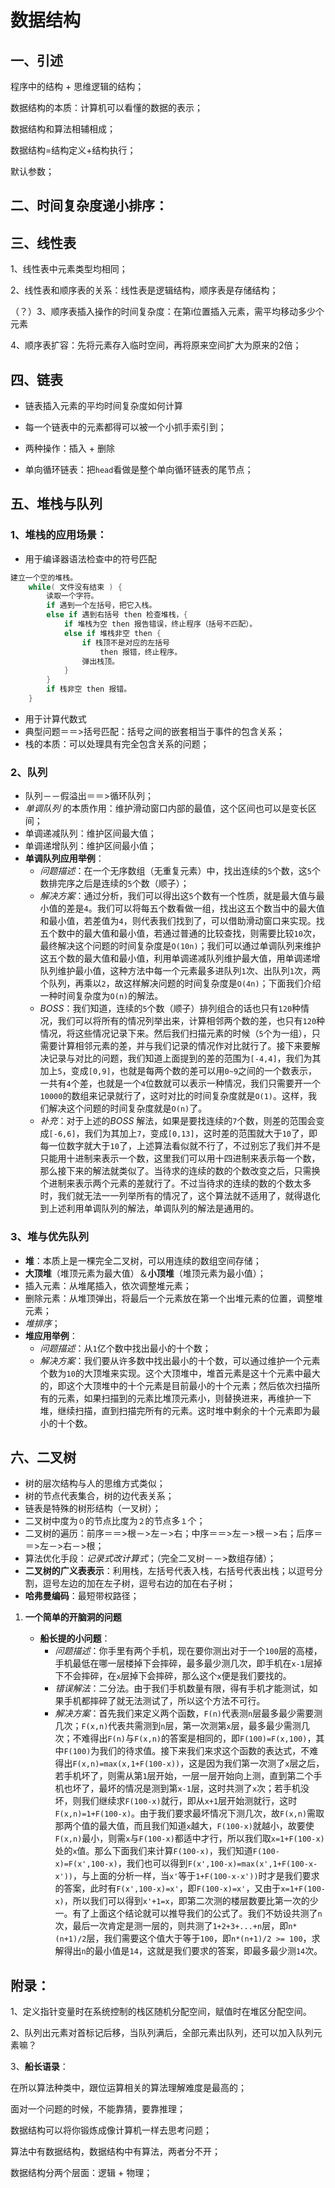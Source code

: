 # 数据结构

## 一、引述

程序中的结构 + 思维逻辑的结构；

数据结构的本质：计算机可以看懂的数据的表示；

数据结构和算法相辅相成；

数据结构=结构定义+结构执行；

默认参数；



## 二、时间复杂度递小排序：



## 三、线性表

1、线性表中元素类型均相同；

2、线性表和顺序表的关系：线性表是逻辑结构，顺序表是存储结构；

（？）3、顺序表插入操作的时间复杂度：在第i位置插入元素，需平均移动多少个元素

4、顺序表扩容：先将元素存入临时空间，再将原来空间扩大为原来的2倍；

## 四、链表

- 链表插入元素的平均时间复杂度如何计算

- 每一个链表中的元素都得可以被一个小抓手索引到；
- 两种操作：插入 + 删除
- 单向循环链表：把`head`看做是整个单向循环链表的尾节点；

## 五、堆栈与队列

### 1、堆栈的应用场景：

- 用于编译器语法检查中的符号匹配

```c
建立一个空的堆栈。
    while( 文件没有结束 ) {
        读取一个字符。
        if 遇到一个左括号，把它入栈。
        else if 遇到右括号 then 检查堆栈，{
            if 堆栈为空 then 报告错误，终止程序（括号不匹配）。
            else if 堆栈非空 then {
                if 栈顶不是对应的左括号 
                	then 报错，终止程序。
                弹出栈顶。
            }
     	}
    	if 栈非空 then 报错。
    }
```

- 用于计算代数式
- 典型问题＝＝>括号匹配：括号之间的嵌套相当于事件的包含关系；
- 栈的本质：可以处理具有完全包含关系的问题；

### 2、**队列**

- 队列－－假溢出＝＝>循环队列；
- *单调队列* 的本质作用：维护滑动窗口内部的最值，这个区间也可以是变长区间；
- 单调递减队列：维护区间最大值；
- 单调递增队列：维护区间最小值；
- **单调队列应用举例**：
  - *问题描述*：在一个无序数组（无重复元素）中，找出连续的`5`个数，这`5`个数排完序之后是连续的`5`个数（顺子）；
  - *解决方案*：通过分析，我们可以得出这`5`个数有一个性质，就是最大值与最小值的差是`4`。我们可以将每五个数看做一组，找出这五个数当中的最大值和最小值，若差值为`4`，则代表我们找到了，可以借助滑动窗口来实现。找五个数中的最大值和最小值，若通过普通的比较查找，则需要比较`10`次，最终解决这个问题的时间复杂度是`O(10n)`；我们可以通过单调队列来维护这五个数的最大值和最小值，利用单调递减队列维护最大值，用单调递增队列维护最小值，这种方法中每一个元素最多进队列`1`次、出队列`1`次，两个队列，再乘以`2`，故这样解决问题的时间复杂度是`O(4n)`；下面我们介绍一种时间复杂度为`O(n)`的解法。
  - *BOSS*：我们知道，连续的`5`个数（顺子）排列组合的话也只有`120`种情况，我们可以将所有的情况列举出来，计算相邻两个数的差，也只有`120`种情况，将这些情况记录下来。然后我们扫描元素的时候（`5`个为一组），只需要计算相邻元素的差，并与我们记录的情况作对比就行了。接下来要解决记录与对比的问题，我们知道上面提到的差的范围为`[-4,4]`，我们为其加上`5`，变成`[0,9]`，也就是每两个数的差可以用`0~9`之间的一个数表示，一共有`4`个差，也就是一个`4`位数就可以表示一种情况，我们只需要开一个`10000`的数组来记录就行了，这时对比的时间复杂度就是`O(1)`。这样，我们解决这个问题的时间复杂度就是`O(n)`了。
  - *补充*：对于上述的*BOSS* 解法，如果是要找连续的`7`个数，则差的范围会变成`[-6,6]`，我们为其加上`7`，变成`[0,13]`，这时差的范围就大于`10`了，即每一位数字就大于`10`了，上述算法看似就不行了，不过别忘了我们并不是只能用十进制来表示一个数，这里我们可以用十四进制来表示每一个数，那么接下来的解法就类似了。当待求的连续的数的个数改变之后，只需换个进制来表示两个元素的差就行了。不过当待求的连续的数的个数太多时，我们就无法一一列举所有的情况了，这个算法就不适用了，就得退化到上述利用单调队列的解法，单调队列的解法是通用的。

### **3、堆与优先队列**

- **堆**：本质上是一棵完全二叉树，可以用连续的数组空间存储；
- **大顶堆**（堆顶元素为最大值）＆**小顶堆**（堆顶元素为最小值）；
- 插入元素：从堆尾插入，依次调整堆元素；
- 删除元素：从堆顶弹出，将最后一个元素放在第一个出堆元素的位置，调整堆元素；
- *堆排序*；
- **堆应用举例**：
  - *问题描述*：从`1`亿个数中找出最小的十个数；
  - *解决方案*：我们要从许多数中找出最小的十个数，可以通过维护一个元素个数为`10`的大顶堆来实现。这个大顶堆中，堆首元素是这十个元素中最大的，即这个大顶堆中的十个元素是目前最小的十个元素；然后依次扫描所有的元素，如果扫描到的元素比堆顶元素小，则替换进来，再维护一下堆，继续扫描，直到扫描完所有的元素。这时堆中剩余的十个元素即为最小的十个数。

## 六、二叉树

- 树的层次结构与人的思维方式类似；
- 树的节点代表集合，树的边代表关系；
- 链表是特殊的树形结构（一叉树）；
- 二叉树中度为`０`的节点比度为`２`的节点多`１`个；
- 二叉树的遍历：前序＝＝>根－>左－>右；中序＝＝>左－>根－>右；后序＝＝>左－>右－>根；
- 算法优化手段：*记录式改计算式*；（完全二叉树－－>数组存储）；
- **二叉树的广义表表示**：利用栈，左括号代表入栈，右括号代表出栈；以逗号分割，逗号左边的加在左子树，逗号右边的加在右子树；
- **哈弗曼编码**：最短带权路径；

1. **一个简单的开脑洞的问题**

   - **船长提的小问题**：
     - *问题描述*：你手里有两个手机，现在要你测出对于一个`100`层的高楼，手机最低在哪一层楼掉下会摔碎，最多最少测几次，即手机在`x-1`层掉下不会摔碎，在`x`层掉下会摔碎，那么这个`x`便是我们要找的。
     - *错误解法*：二分法。由于我们手机数量有限，得有手机才能测试，如果手机都摔碎了就无法测试了，所以这个方法不可行。
     - *解决方案*：首先我们来定义两个函数，`F(n)`代表测`n`层最多最少需要测几次；`F(x,n)`代表共需测到`n`层，第一次测第`x`层，最多最少需测几次；不难得出`F(n)`与`F(x,n)`的答案是相同的，即`F(100)=F(x,100)`，其中`F(100)`为我们的待求值。接下来我们来求这个函数的表达式，不难得出`F(x,n)=max(x,1+F(100-x))`，这是因为我们第一次测了`x`层之后，若手机坏了，则需从第`1`层开始，一层一层开始向上测，直到第二个手机也坏了，最坏的情况是测到第`x-1`层，这时共测了`x`次；若手机没坏，则我们继续求`F(100-x)`就行，即从`x+1`层开始测就行，这时`F(x,n)=1+F(100-x)`。由于我们要求最坏情况下测几次，故`F(x,n)`需取那两个值的最大值，而且我们知道`x`越大，`F(100-x)`就越小，故要使`F(x,n)`最小，则需`x`与`F(100-x)`都适中才行，所以我们取`x=1+F(100-x)`处的`x`值。那么下面我们来计算`F(100-x)`，我们知道`F(100-x)=F(x',100-x)`，我们也可以得到`F(x',100-x)=max(x',1+F(100-x-x'))`，与上面的分析一样，当`x'`等于`1+F(100-x-x'))`时才是我们要求的答案，此时有`F(x',100-x)=x'`，即`F(100-x)=x'`，又由于`x=1+F(100-x)`，所以我们可以得到`x'+1=x`，即第二次测的楼层数要比第一次的少一。有了上面这个结论就可以推导我们的公式了。我们不妨设共测了`n`次，最后一次肯定是测一层的，则共测了`1+2+3+...+n`层，即`n*(n+1)/2`层，我们需要这个值大于等于`100`，即`n*(n+1)/2 >= 100`，求解得出`n`的最小值是`14`，这就是我们要求的答案，即最多最少测`14`次。

## 附录：

1、定义指针变量时在系统控制的栈区随机分配空间，赋值时在堆区分配空间。

2、队列出元素对首标记后移，当队列满后，全部元素出队列，还可以加入队列元素嘛？

3、**船长语录**：

在所以算法种类中，跟位运算相关的算法理解难度是最高的；

面对一个问题的时候，不能靠猜，要靠推理；

数据结构可以将你锻炼成像计算机一样去思考问题；

算法中有数据结构，数据结构中有算法，两者分不开；

数据结构分两个层面：逻辑 + 物理；